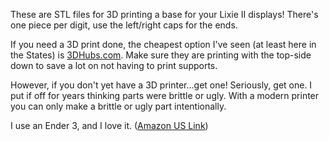 These are STL files for 3D printing a base for your Lixie II displays! There's one piece per digit, use the left/right caps for the ends.

If you need a 3D print done, the cheapest option I've seen (at least here in the States) is [3DHubs.com](http://www.3dhubs.com). Make sure they are printing with the top-side down to save a lot on not having to print supports.

However, if you don't yet have a 3D printer...get one! Seriously, get one. I put if off for years thinking parts were brittle or ugly. With a modern printer you can only make a brittle or ugly part intentionally.

I use an Ender 3, and I love it. ([Amazon US Link](https://www.amazon.com/Comgrow-Creality-Ender-Aluminum-220x220x250mm/dp/B07BR3F9N6/ref=sr_1_4?keywords=ender+3&qid=1565688124&s=gateway&sr=8-4))
